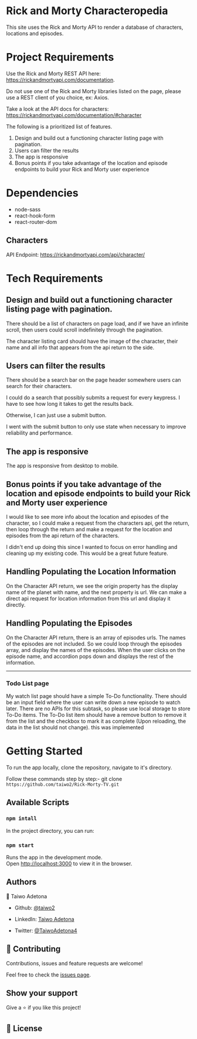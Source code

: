 # Rick and Morty Characteropedia

This site uses the Rick and Morty API to render a database of characters, locations and episodes.


# Project Requirements


Use the Rick and Morty REST API here: https://rickandmortyapi.com/documentation.

Do not use one of the Rick and Morty libraries listed on the page, please use a REST client of you choice, ex: Axios.

Take a look at the API docs for characters: https://rickandmortyapi.com/documentation/#character

The following is a prioritized list of features.

1. Design and build out a functioning character listing page with pagination.
2. Users can filter the results
3. The app is responsive
4. Bonus points if you take advantage of the location and episode endpoints to build your Rick and Morty user experience

# Dependencies

- node-sass
- react-hook-form
- react-router-dom


## Characters

API Endpoint:
https://rickandmortyapi.com/api/character/


# Tech Requirements

## Design and build out a functioning character listing page with pagination.

There should be a list of characters on page load, and if we have an infinite scroll, then users could scroll indefinitely through the pagination.

The character listing card should have the image of the character, their name and all info that appears from the api return to the side.

## Users can filter the results

There should be a search bar on the page header somewhere users can search for their characters.

I could do a search that possibly submits a request for every keypress. I have to see how long it takes to get the results back.

Otherwise, I can just use a submit button.

I went with the submit button to only use state when necessary to improve reliability and performance.

## The app is responsive

The app is responsive from desktop to mobile.

## Bonus points if you take advantage of the location and episode endpoints to build your Rick and Morty user experience

I would like to see more info about the location and episodes of the character, so I could make a request from the characters api, get the return, then loop through the return and make a request for the location and episodes from the api return of the characters.

I didn't end up doing this since I wanted to focus on error handling and cleaning up my existing code. This would be a great future feature.

## Handling Populating the Location Information

On the Character API return, we see the origin property has the display name of the planet with name, and the next property is url. We can make a direct api request for location information from this url and display it directly.

## Handling Populating the Episodes

On the Character API return, there is an array of episodes urls. The names of the episodes are not included.
So we could loop through the episodes array, and display the names of the episodes. When the user clicks on the episode name, and accordion pops down and displays the rest of the information.

---

###  Todo List page
My watch list page should have a simple To-Do functionality. There should be an input field where the
user can write down a new episode to watch later. There are no APIs for this subtask, so please use
local storage to store To-Do items. The To-Do list item should have a remove button to remove it from
the list and the checkbox to mark it as complete (Upon reloading, the data in the list should not
change). this was implemented

# Getting Started 

To run the app locally, clone the repository, navigate to it's directory.

Follow these commands step by step:-
git clone `https://github.com/taiwo2/Rick-Morty-TV.git`

## Available Scripts

### `npm intall`
In the project directory, you can run:

### `npm start`

Runs the app in the development mode.\
Open [http://localhost:3000](http://localhost:3000) to view it in the browser.

## Authors
👤 Taiwo Adetona

- Github: [@taiwo2](https://github.com/taiwo2)

- LinkedIn: [Taiwo Adetona](https://www.linkedin.com/in/taiwo-adetona/)

- Twitter: [@TaiwoAdetona4](https://twitter.com/TaiwoAdetona4/)

<!-- acknowledgments -->

## 🤝 Contributing

Contributions, issues and feature requests are welcome!

Feel free to check the [issues page](issues/).

## Show your support

Give a ⭐️ if you like this project!

## 📝 License




